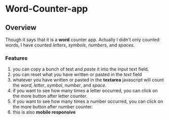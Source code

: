 # Word-Counter-app
## Overview
Though it says that it is a **word** counter app. Actually I didn't only counted words, I have counted *letters*, *symbols*, *numbers*, and *spaces*.
### Features
1. you can copy a bunch of text and *paste* it into the input text field.
2. you can reset what you have written or pasted in the *text* field
3. whatever you have written or pasted in the **textarea** javascript will count the *word*, *letter*, *symbol*, *number*, and *space*.
4. if you want to see how many times a letter occurred, you can click on the more button after letter counter.
5. if you want to see how many times a number occurred, you can click on the more button after number counter.
6. this is also **mobile responsive**
